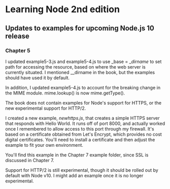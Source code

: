 # Learning Node 2nd edition

## Updates to examples for upcoming Node.js 10 release

### Chapter 5

I updated example5-3.js and example5-4.js to use  _base = __dirname_ to set path for accessing the resource, based on where the web server is currently situated. I mentioned __dirname in the book, but the examples should have used it by default. 

In addition, I updated example5-4.js to account for the breaking change in the MIME module. mime.lookup() is now mime.getType().

The book does not contain examples for Node's support for HTTPS, or the new experimental support for HTTP/2.  

I created a new example, _newhttps.js_, that creates a simple HTTPS server that responds with Hello World. It runs off of port 8000, and actually worked once I remembered to allow access to this port through my firewall. It's based on a certificate obtained from Let's Encrypt, which provides no cost digital certificates. You'll need to install a certificate and then adjust the example to fit your own environment. 

You'll find this example in the Chapter 7 example folder, since SSL is discussed in Chapter 7.

Support for HTTP/2 is still experimental, though it should be rolled out by default with Node v10. I might add an example once it is no longer experimental.
 
